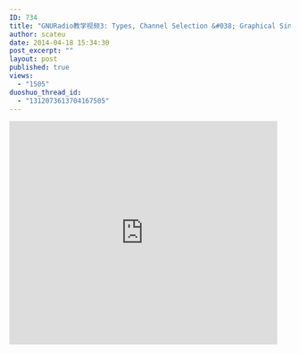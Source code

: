 ```yaml
---
ID: 734
title: "GNURadio教学视频3: Types, Channel Selection &#038; Graphical Sinks'"
author: scateu
date: 2014-04-18 15:34:30
post_excerpt: ""
layout: post
published: true
views:
  - "1505"
duoshuo_thread_id:
  - "1312073613704167505"
---
```

<iframe src="http://www.tudou.com/programs/view/html5embed.action?type=0&code=ARXupbR6EYM&lcode=&resourceId=365568264_06_05_99" allowtransparency="true" scrolling="no" border="0" frameborder="0" style="width:480px;height:400px;"></iframe>
